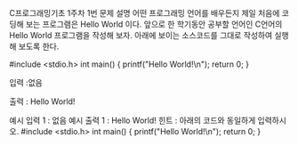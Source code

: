 C프로그래밍기초 1주차 1번 문제
설명
어떤 프로그래밍 언어를 배우든지 제일 처음에 코딩해 보는 프로그램은 Hello World 이다.
앞으로 한 학기동안 공부할 언어인 C언어의 Hello World 프로그램을 작성해 보자.
아래에 보이는 소스코드를 그대로 작성하여 실행해 보도록 한다.

#include <stdio.h>
int main()
{
	printf("Hello World!\n");
	return 0;
}

입력 :없음


출력 : Hello World!


예시 입력 1  : 없음
예시 출력 1 : Hello World!
힌트 : 아래의 코드와 동일하게 입력하시오.
#include <stdio.h>
int main()
{
	printf("Hello World!\n");
	return 0;
}

